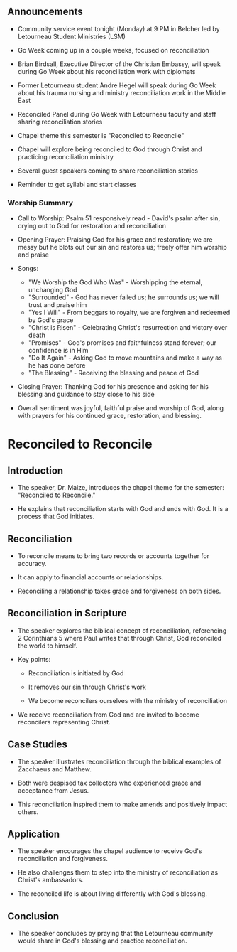 

## Announcements

- Community service event tonight (Monday) at 9 PM in Belcher led by Letourneau Student Ministries (LSM) 

- Go Week coming up in a couple weeks, focused on reconciliation 

- Brian Birdsall, Executive Director of the Christian Embassy, will speak during Go Week about his reconciliation work with diplomats 

- Former Letourneau student Andre Hegel will speak during Go Week about his trauma nursing and ministry reconciliation work in the Middle East

- Reconciled Panel during Go Week with Letourneau faculty and staff sharing reconciliation stories 

- Chapel theme this semester is "Reconciled to Reconcile" 

- Chapel will explore being reconciled to God through Christ and practicing reconciliation ministry

- Several guest speakers coming to share reconciliation stories

- Reminder to get syllabi and start classes 


### Worship Summary

- Call to Worship: Psalm 51 responsively read - David's psalm after sin, crying out to God for restoration and reconciliation 

- Opening Prayer: Praising God for his grace and restoration; we are messy but he blots out our sin and restores us; freely offer him worship and praise 

- Songs:
  - "We Worship the God Who Was" - Worshipping the eternal, unchanging God
  - "Surrounded" - God has never failed us; he surrounds us; we will trust and praise him 
  - "Yes I Will" - From beggars to royalty, we are forgiven and redeemed by God's grace
  - "Christ is Risen" - Celebrating Christ's resurrection and victory over death
  - "Promises" - God's promises and faithfulness stand forever; our confidence is in Him
  - "Do It Again" - Asking God to move mountains and make a way as he has done before
  - "The Blessing" - Receiving the blessing and peace of God

- Closing Prayer: Thanking God for his presence and asking for his blessing and guidance to stay close to his side

- Overall sentiment was joyful, faithful praise and worship of God, along with prayers for his continued grace, restoration, and blessing.


# Reconciled to Reconcile

## Introduction

- The speaker, Dr. Maize, introduces the chapel theme for the semester: "Reconciled to Reconcile." 

- He explains that reconciliation starts with God and ends with God. It is a process that God initiates.

## Reconciliation 

- To reconcile means to bring two records or accounts together for accuracy. 

- It can apply to financial accounts or relationships. 

- Reconciling a relationship takes grace and forgiveness on both sides.

## Reconciliation in Scripture

- The speaker explores the biblical concept of reconciliation, referencing 2 Corinthians 5 where Paul writes that through Christ, God reconciled the world to himself. 

- Key points:

  - Reconciliation is initiated by God

  - It removes our sin through Christ's work

  - We become reconcilers ourselves with the ministry of reconciliation

- We receive reconciliation from God and are invited to become reconcilers representing Christ.

## Case Studies

- The speaker illustrates reconciliation through the biblical examples of Zacchaeus and Matthew. 

- Both were despised tax collectors who experienced grace and acceptance from Jesus. 

- This reconciliation inspired them to make amends and positively impact others.

## Application

- The speaker encourages the chapel audience to receive God's reconciliation and forgiveness.

- He also challenges them to step into the ministry of reconciliation as Christ's ambassadors.

- The reconciled life is about living differently with God's blessing.

## Conclusion

- The speaker concludes by praying that the Letourneau community would share in God's blessing and practice reconciliation.